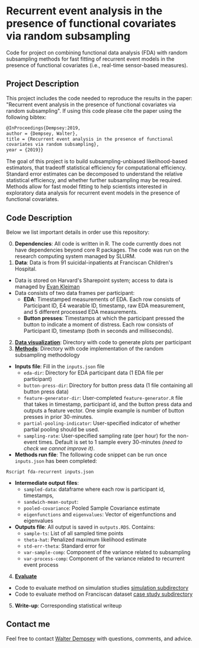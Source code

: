 # Recurrent event analysis in the presence of functional covariates via random subsampling  #
Code for project on combining functional data analysis (FDA) with
random subsampling methods for fast fitting of recurrent event models
in the presence of functional covariates (i.e., real-time sensor-based
measures).

## Project Description ##
This project includes the code needed to reproduce the results in the
paper: "Recurrent event analysis in the presence of functional
covariates via random subsampling". If using this code please cite the
paper using the following bibtex:

```tex
@InProceedings{Dempsey:2019,
author = {Dempsey, Walter},
title = {Recurrent event analysis in the presence of functional
covariates via random subsampling},
year = {2019}}
```

The goal of this project is to build subsampling-unbiased
likelihood-based estimators, that tradeoff statistical efficiency for
computational efficiency.
Standard error estimates can be decomposed to understand the relative
statistical efficiency, and whether further subsampling may be
required.
Methods allow for fast model fitting to help scientists interested in
exploratory data analysis for recurrent event models in the presence
of functional covariates.

## Code Description ##

Below we list important details in order use this repository:

0. **Dependencies**: All code is written in R. The code currently does
   not have dependencies beyond core R packages. The code was run on
   the research computing system managed by SLURM.
1. **Data**: Data is from 91 suicidal-inpatients at Franciscan
Children's Hospital. 
* Data is stored on Harvard's Sharepoint system; access to data is
managed by [Evan Kleiman](https://kleimanlab.org)
* Data consists of two data frames per participant:
  * **EDA**: Timestamped measurements of EDA. Each row consists of Participant ID,
    E4 wearable ID, timestamp, raw EDA measurement, and 5 different
    processed EDA measurements.
  * **Button presses**: Timestamps at which the participant pressed
    the button to indicate a moment of distress.  Each row consists of
    Participant ID, timestamp (both in seconds and milliseconds). 
2. **[Data visualization](/visualization)**: Directory with code to
generate plots per participant
3. **[Methods](/methods)**: Directory with code implementation of the
random subsampling methodology
* **Inputs file**: Fill in the `inputs.json` file
  * `eda-dir`: Directory for EDA participant data (1 EDA file per
  participant)
  * `button-press-dir`: Directory for button press data (1 file
  containing all button press data)
  * `feature-generator-dir`: User-completed `feature-generator.R` file that
  takes in timestamp, participant id, and the button press data and
  outputs a feature vector. One simple example is number of button
  presses in prior 30-minutes.
  * `partial-pooling-indicator`: User-specified indicator of whether
  partial pooling should be used.
  * `sampling-rate`: User-specified sampling rate (per hour) for the non-event
  times. Default is set to 1 sample every 30-minutes *(need to check we
  cannot improve it)*.
* **Methods run file**: The following code snippet can be run once
`inputs.json` has been completed:

```Rscript fda-recurrent inputs.json```
* **Intermediate output files**:
  * `sampled-data`: dataframe where each row is participant id, timestamps, 
  * `sandwich-mean-output`:
  * `pooled-covariance`: Pooled Sample Covariance estimate
  * `eigenfunctions` and `eigenvalues`: Vector of eigenfunctions and eigenvalues
* **Outputs file**: All output is saved in `outputs.RDS`. Contains:
  * `sample-ts`: List of all sampled time points
  * `theta-hat`: Penalized maximum likelihood estimate
  * `std-err-theta`: Standard error for
  * `var-sample-comp`: Component of the variance related to
  subsampling
  * `var-process-comp`: Component of the variance related to
  recurrent event process
4. **[Evaluate](/evaluation)**
* Code to evaluate method on simulation studies [simulation subdirectory](/evaluation/simulationstudies)
* Code to evaluate method on Franciscan dataset [case study subdirectory](/evaluation/casestudy)
5. **Write-up**: Corresponding statistical writeup

## Contact me ##

Feel free to contact [Walter Dempsey](mailto:wdem@umich.edu) with
questions, comments, and advice.
